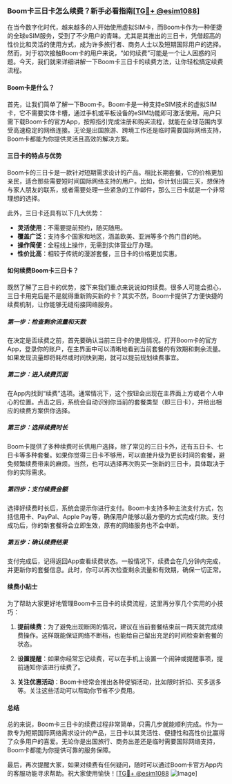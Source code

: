 ### Boom卡三日卡怎么续费？新手必看指南[[TG💪+ @esim1088](https://t.me/s/esim1088)]

在当今数字化时代，越来越多的人开始使用虚拟SIM卡，而Boom卡作为一种便捷的全球eSIM服务，受到了不少用户的青睐。尤其是其推出的三日卡，凭借超高的性价比和灵活的使用方式，成为许多旅行者、商务人士以及短期国际用户的选择。然而，对于初次接触Boom卡的用户来说，“如何续费”可能是一个让人困惑的问题。今天，我们就来详细讲解一下Boom卡三日卡的续费方法，让你轻松搞定续费流程。

#### Boom卡是什么？

首先，让我们简单了解一下Boom卡。Boom卡是一种支持eSIM技术的虚拟SIM卡，它不需要实体卡槽，通过手机或平板设备的eSIM功能即可激活使用。用户只需下载Boom卡的官方App，按照指引完成注册和购买流程，就能在全球范围内享受高速稳定的网络连接。无论是出国旅游、跨境工作还是临时需要国际网络支持，Boom卡都能为你提供灵活且高效的解决方案。

#### 三日卡的特点与优势

Boom卡的三日卡是一款针对短期需求设计的产品。相比长期套餐，它的价格更加亲民，适合那些需要短时间国际网络支持的用户。比如，你计划出国三天，想保持与家人朋友的联系，或者需要处理一些紧急的工作邮件，那么三日卡就是一个非常理想的选择。

此外，三日卡还具有以下几大优势：

- **灵活使用**：不需要提前预约，随买随用。
- **覆盖广泛**：支持多个国家和地区，涵盖欧美、亚洲等多个热门目的地。
- **操作简便**：全程线上操作，无需到实体营业厅办理。
- **性价比高**：相较于传统的漫游套餐，三日卡的价格更加实惠。

#### 如何续费Boom卡三日卡？

既然了解了三日卡的优势，接下来我们重点来说说如何续费。很多人可能会担心，三日卡用完后是不是就得重新购买新的卡？其实不然，Boom卡提供了方便快捷的续费机制，让你能够无缝衔接网络服务。

##### 第一步：检查剩余流量和天数

在决定是否续费之前，首先要确认当前三日卡的使用情况。打开Boom卡的官方App，登录你的账户，在主界面中可以清晰地看到当前套餐的有效期和剩余流量。如果发现流量即将耗尽或时间快到期，就可以提前规划续费事宜。

##### 第二步：进入续费页面

在App内找到“续费”选项。通常情况下，这个按钮会出现在主界面上方或者个人中心的位置。点击之后，系统会自动识别你当前的套餐类型（即三日卡），并给出相应的续费方案供你选择。

##### 第三步：选择续费时长

Boom卡提供了多种续费时长供用户选择，除了常见的三日卡外，还有五日卡、七日卡等多种套餐。如果你觉得三日卡不够用，可以直接升级为更长时间的套餐，避免频繁续费带来的麻烦。当然，也可以选择再次购买一张新的三日卡，具体取决于你的实际需求。

##### 第四步：支付续费金额

选择好续费时长后，系统会提示你进行支付。Boom卡支持多种主流支付方式，包括信用卡、PayPal、Apple Pay等，确保用户能够以最方便的方式完成付款。支付成功后，你的新套餐将会立即生效，原有的网络服务也不会中断。

##### 第五步：确认续费结果

支付完成后，记得返回App查看续费状态。一般情况下，续费会在几分钟内完成，并更新你的套餐信息。此时，你可以再次检查剩余流量和有效期，确保一切正常。

#### 续费小贴士

为了帮助大家更好地管理Boom卡三日卡的续费流程，这里再分享几个实用的小技巧：

1. **提前续费**：为了避免出现断网的情况，建议在当前套餐结束前一两天就完成续费操作。这样既能保证网络不断档，也能给自己留出充足的时间检查新套餐的状态。
   
2. **设置提醒**：如果你经常忘记续费，可以在手机上设置一个闹钟或提醒事项，提前通知你该进行续费了。

3. **关注优惠活动**：Boom卡经常会推出各种促销活动，比如限时折扣、买多送多等。关注这些活动可以帮助你节省不少费用。

#### 总结

总的来说，Boom卡三日卡的续费过程非常简单，只需几步就能顺利完成。作为一款专为短期国际网络需求设计的产品，三日卡以其灵活性、便捷性和高性价比赢得了众多用户的喜爱。无论你是出国旅行、商务出差还是临时需要国际网络支持，Boom卡都能为你提供可靠的服务保障。

最后，再次提醒大家，如果对续费有任何疑问，随时可以通过Boom卡官方App内的客服功能寻求帮助。祝大家使用愉快！[[TG💪+ @esim1088](https://t.me/s/esim1088) ![Image](https://i.postimg.cc/4NQfJmqS/Snipaste-2025-05-13-00-14-12.png)]